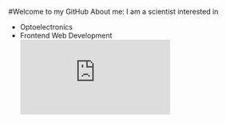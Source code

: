 #Welcome to my GitHub
About me: I am a scientist interested in 
- Optoelectronics
- Frontend Web Development
![susi](https://pixels.com/featured/wolf-persevere-amy-hamilton.html?product=art-print)
